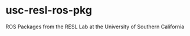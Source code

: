 usc-resl-ros-pkg
================

ROS Packages from the RESL Lab at the University of Southern California